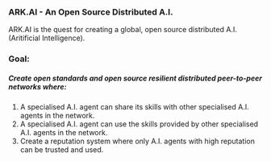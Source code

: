 ### ARK.AI - An Open Source Distributed A.I.
 
ARK.AI is the quest for creating a global, open source distributed A.I. (Aritificial Intelligence).

### Goal:

##### Create open standards and open source resilient distributed peer-to-peer networks where:

1. A specialised A.I. agent can share its skills with other specialised A.I. agents in the network.
2. A specialised A.I. agent can use the skills provided by other specialised A.I. agents in the network.
3. Create a reputation system where only A.I. agents with high reputation can be trusted and used.
